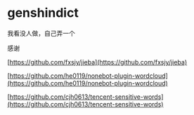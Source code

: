 # genshindict
我看没人做，自己弄一个






感谢

[https://github.com/fxsjy/jieba](https://github.com/fxsjy/jieba)

[https://github.com/he0119/nonebot-plugin-wordcloud](https://github.com/he0119/nonebot-plugin-wordcloud)

[https://github.com/cjh0613/tencent-sensitive-words](https://github.com/cjh0613/tencent-sensitive-words)
